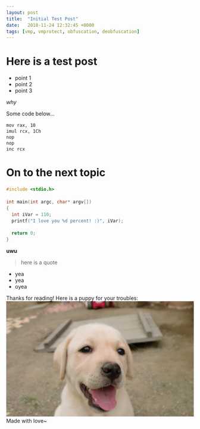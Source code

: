 ```yaml
---
layout: post
title:  "Initial Test Post"
date:   2018-11-24 12:32:45 +0000
tags: [vmp, vmprotect, obfuscation, deobfuscation]
---
```


# Here is a test post
  - point 1
  - point 2
  - point 3
  
*why*

Some code below...
```x86asm
mov rax, 10
imul rcx, 1Ch
nop
nop
inc rcx
```

# On to the next topic

```cpp
#include <stdio.h>

int main(int argc, char* argv[])
{
  int iVar = 110;
  printf("I love you %d percent! :)", iVar);
  
  return 0;
}
```

**uwu**

>here is
>a quote

  - yea
  - yea
  - oyea

Thanks for reading! Here is a puppy for your troubles:
![cute puppy uwu](/assets/puppy.jpg)
Made with love~
